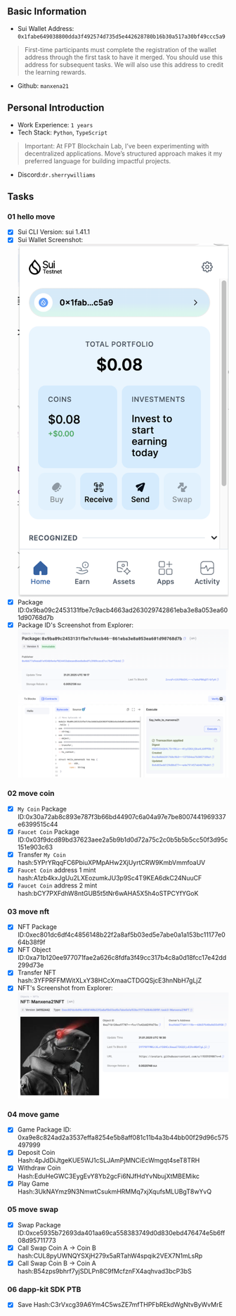 ## Basic Information
- Sui Wallet Address: `0x1fabe649038800dda3f492574d735d5e442628780b16b30a517a30bf49ccc5a9`
> First-time participants must complete the registration of the wallet address through the first task to have it merged. You should use this address for subsequent tasks. We will also use this address to credit the learning rewards.
- Github: `manxena21`

## Personal Introduction
- Work Experience: `1 years`
- Tech Stack: `Python`, `TypeScript`
> Important: At FPT Blockchain Lab, I’ve been experimenting with decentralized applications. Move’s structured approach makes it my preferred language for building impactful projects.
- Discord:`dr.sherrywilliams`

## Tasks

### 01 hello move
- [x] Sui CLI Version: sui 1.41.1
- [x] Sui Wallet Screenshot: ![](images/sui_wallet.png)
- [x] Package ID:0x9ba09c2453131fbe7c9acb4663ad263029742861eba3e8a053ea601d90768d7b
- [x] Package ID's Screenshot from Explorer: ![](images/packageid.png)

### 02 move coin
- [x] `My Coin` Package ID:0x30a72ab8c893e787f3b66bd44907c6a04a97e7be8007441969337e6399515c44
- [x] `Faucet Coin` Package ID:0x03f9dcd89bd37623aee2a5b9b1d0d72a75c2c0b5b5b5cc50f3d95c151e903c63
- [x] Transfer `My Coin` hash:5YPrYRqqFC6PbiuXPMpAHw2XjUyrtCRW9KmbVmmfoaUV
- [x] `Faucet Coin` address 1 mint hash:A1zb4kxJgUu2LXEozumkJU3p9Sc4T9KEA6dkC24NuuCF 
- [x] `Faucet Coin` address 2 mint hash:bCY7PXFdhW8ntGUB5t5tNr6wAHA5X5h4oSTPCYfYGoK

### 03 move nft
- [x] NFT Package ID:0xec801dc6df4c4856148b22f2a8af5b03ed5e7abe0a1a153bc11177e064b38f9f
- [x] NFT Object ID:0xa71b120ee977071fae2a626c8fdfa3f49cc317b4c8a0d18fcc17e42dd299d73e
- [x] Transfer NFT hash:3YFPRFFMWitXLxY38HCcXmaaCTDGQSjcE3hnNbH7gLjZ
- [x] NFT's Screenshot from Explorer: ![](images/nft.png)

### 04 move game
- [x] Game Package ID: 0xa9e8c824ad2a3537effa8254e5b8aff081c11b4a3b44bb00f29d96c575497999
- [x] Deposit Coin Hash:4pJdDiJtgeKUE5WJ1cSLJAmPjMNCiEcWmgqt4seT8TRH
- [x] Withdraw Coin Hash:EduHeGWC3EygEvY8Yb2gcFi6NJfHdYvNbujXtMBEMikc
- [x] Play Game Hash:3UkNAYmz9N3NmwtCsukmHRMMq7xjXqufsMLUBgT8wYvQ

### 05 move swap
- [x] Swap Package ID:0xce5935b72693da401aa69ca558383749d0d830ebd476474e5b6ff08d95711773
- [x] Call Swap Coin A -> Coin B hash:CUL8pyUWNQYSXjH279x5aRTahW4spqik2VEX7N1mLsRp
- [x] Call Swap Coin B -> Coin A hash:B54zps9bhrf7yjSDLPn8C9fMcfznFX4aqhvad3bcP3bS

### 06 dapp-kit SDK PTB
- [x] Save Hash:C3rVxcg39A6Ym4C5wsZE7mfTHPFbREkdWgNtvByWvMrE
